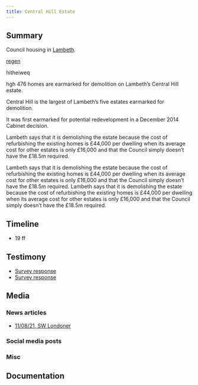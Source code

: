 ```yaml
---
title: Central Hill Estate
---
```


## Summary

Council housing in [Lambeth](providers/Lambeth). 

[regen](cause-effect-affect/regeneration)

hitheiweq

hgh 
476 homes are earmarked for demolition on Lambeth’s Central Hill estate.

Central Hill is the largest of Lambeth’s five estates earmarked for demolition.

It was first earmarked for potential redevelopment in a December 2014 Cabinet decision.

Lambeth says that it is demolishing the estate because the cost of refurbishing the existing homes is £44,000 per dwelling when its average cost for other estates is only £16,000 and that the Council simply doesn’t have the £18.5m required. 

Lambeth says that it is demolishing the estate because the cost of refurbishing the existing homes is £44,000 per dwelling when its average cost for other estates is only £16,000 and that the Council simply doesn’t have the £18.5m required. 
Lambeth says that it is demolishing the estate because the cost of refurbishing the existing homes is £44,000 per dwelling when its average cost for other estates is only £16,000 and that the Council simply doesn’t have the £18.5m required. 


## Timeline

- 19
ff

## Testimony

- [Survey response](testimony/SR101)
- [Survey response](testimony/SR102)

## Media
### News articles

- [11/08/21, SW Londoner](media/SWLondoner-21-08-11)
### Social media posts
### Misc

## Documentation


